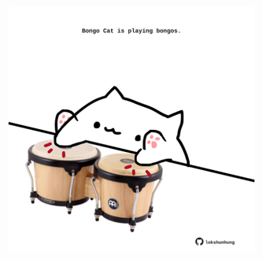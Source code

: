 <!-- built at 15/04/2024, 22:00:39 UTC -->
<p align="center">
  <img width="500" height="500" src="./ReadmeImage.svg">
</p>
